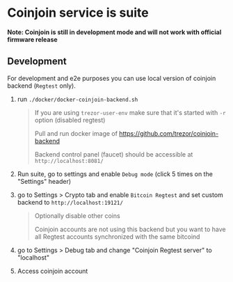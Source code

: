 # Coinjoin service is suite

**Note: Coinjoin is still in development mode and will not work with official firmware release**

## Development

For development and e2e purposes you can use local version of coinjoin backend (`Regtest` only).

1. run `./docker/docker-coinjoin-backend.sh`

    > If you are using `trezor-user-env` make sure that it's started with `-r` option (disabled regtest)
    >
    > Pull and run docker image of https://github.com/trezor/coinjoin-backend
    >
    > Backend control panel (faucet) should be accessible at `http://localhost:8081/`

1. Run suite, go to settings and enable `Debug mode` (click 5 times on the "Settings" header)

1. go to Settings > Crypto tab and enable `Bitcoin Regtest` and set custom backend to `http://localhost:19121/`

    > Optionally disable other coins
    >
    > Coinjoin accounts are not using this backend but you want to have all Regtest accounts synchronized with the same bitcoind

1. go to Settings > Debug tab and change "Coinjoin Regtest server" to "localhost"

1. Access coinjoin account
